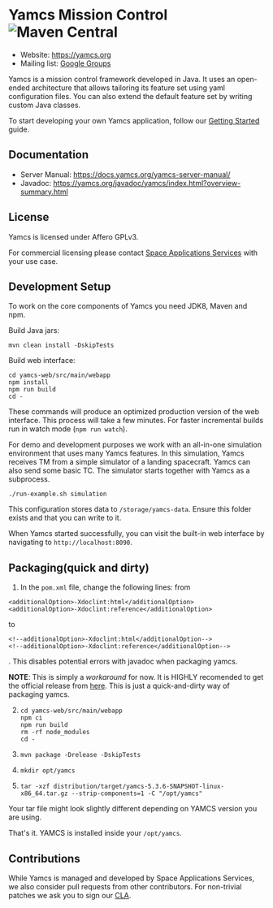 # Yamcs Mission Control ![Maven Central](https://img.shields.io/maven-central/v/org.yamcs/yamcs.svg?label=release)

* Website: https://yamcs.org
* Mailing list: [Google Groups](https://groups.google.com/group/yamcs/)

Yamcs is a mission control framework developed in Java. It uses an open-ended architecture that allows tailoring its feature set using yaml configuration files. You can also extend the default feature set by writing custom Java classes.

To start developing your own Yamcs application, follow our [Getting Started](https://yamcs.org/getting-started) guide.


## Documentation

* Server Manual: https://docs.yamcs.org/yamcs-server-manual/
* Javadoc: https://yamcs.org/javadoc/yamcs/index.html?overview-summary.html


## License

Yamcs is licensed under Affero GPLv3.

For commercial licensing please contact [Space Applications Services](https://www.spaceapplications.com) with your use case.


## Development Setup

To work on the core components of Yamcs you need JDK8, Maven and npm.

Build Java jars:

    mvn clean install -DskipTests

Build web interface:

    cd yamcs-web/src/main/webapp
    npm install
    npm run build
    cd -

These commands will produce an optimized production version of the web interface. This process will take a few minutes. For faster incremental builds run in watch mode (`npm run watch`).

For demo and development purposes we work with an all-in-one simulation environment that uses many Yamcs features. In this simulation, Yamcs receives TM from a simple simulator of a landing spacecraft. Yamcs can also send some basic TC. The simulator starts together with Yamcs as a subprocess.

    ./run-example.sh simulation

This configuration stores data to `/storage/yamcs-data`. Ensure this folder exists and that you can write to it.

When Yamcs started successfully, you can visit the built-in web interface by navigating to `http://localhost:8090`.

## Packaging(quick and dirty)

1. In the `pom.xml` file, change the following lines:
from
```
<additionalOption>-Xdoclint:html</additionalOption>
<additionalOption>-Xdoclint:reference</additionalOption>
```
to 
```
<!--additionalOption>-Xdoclint:html</additionalOption-->
<!--additionalOption>-Xdoclint:reference</additionalOption-->
```
.
This disables potential errors with javadoc when packaging yamcs.

**NOTE**: This is simply a _workaround_ for now. It is HIGHLY recomended to get the official release from [here](https://github.com/yamcs/yamcs).
This is just a quick-and-dirty way of packaging yamcs.

2.  
    ```
    cd yamcs-web/src/main/webapp
    npm ci
    npm run build
    rm -rf node_modules
    cd -
    ```
3. `mvn package -Drelease -DskipTests`

4. `mkdir opt/yamcs`

5. `tar -xzf distribution/target/yamcs-5.3.6-SNAPSHOT-linux-x86_64.tar.gz --strip-components=1 -C "/opt/yamcs"`

Your tar file might look slightly different depending on YAMCS version you are using.

That's it. YAMCS is installed inside your `/opt/yamcs`.

## Contributions

While Yamcs is managed and developed by Space Applications Services, we also consider pull requests from other contributors. For non-trivial patches we ask you to sign our [CLA](https://yamcs.org/static/Yamcs_Contributor_Agreement_v2.0.pdf).
